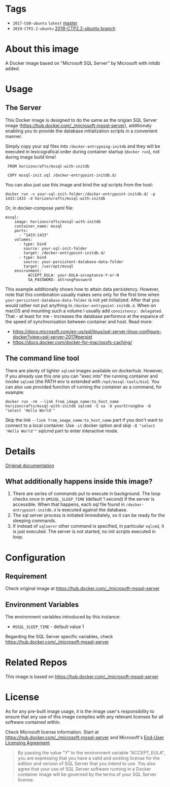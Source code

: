 # Tags

- `2017-CU8-ubuntu` `latest` [master](https://github.com/horizoncrafts/docker-mssql-with-initdb)
- `2019-CTP2.2-ubuntu` [2019-CTP2.2-ubuntu branch](https://github.com/horizoncrafts/docker-mssql-with-initdb/tree/2019-CTP2.2-ubuntu)

# About this image
A Docker image based on "Microsoft SQL Server" by Microsoft with initdb added.

# Usage

## The Server

This Docker image is designed to do the same as the origian SQL Server image (https://hub.docker.com/_/microsoft-mssql-server), additionaly enabling you to provide the database initialization scripts in a convenient manner.

Simply copy your sql files into `/docker-entrypoing-initdb` and they will be executed in lexicografical order during container startup (`docker run`), not during image build time!

```
 FROM horizoncrafts/mssql-with-initdb

 COPY mssql-init.sql /docker-entrypoint-initdb.d/
```

You can also just use this image and bind the sql scripts from the host:

```
docker run -v your-sql-init-folder:/docker-entrypoint-initdb.d/ -p 1433:1433 -d horizoncrafts/mssql-with-initdb
```

Or, in docker-compose yaml file:

```
mssql:
    image: horizoncrafts/mssql-with-initdb
    container_name: mssql
    ports:
      - "1433:1433"
    volumes:
      - type: bind
        source: your-sql-init-folder
        target: /docker-entrypoint-initdb.d/
      - type: bind
        source: your-persistent-database-data-folder
        target: /var/opt/mssql
    environment:
          ACCEPT_EULA: your-EULA-acceptance-Y-or-N
          SA_PASSWORD: aStrongPassword
```
This example additionally shows how to attain data persistency. However, note that this combination usually makes sens only for the first time when `your-persistent-database-data-folder` is not yet initialized. After that you would rather not put anything in `/docker-entrypoint-initdb.d`. 
When on macOS and mounting such a volume I usually add `consistency: delegated`. That - at least for me - increases the database performce at the expance of the speed of synchronisation between container and host. Read more: 
- https://docs.microsoft.com/en-us/sql/linux/sql-server-linux-configure-docker?view=sql-server-2017#persist
- https://docs.docker.com/docker-for-mac/osxfs-caching/ 

## The command line tool

There are plenty of lighter `sqlcmd` images available on dockerhub. However, if you already use this one you can "exec into" the running container and invoke `sqlcmd` (the PATH env is extended with `/opt/mssql-tools/bin`). You can also use provided function of running the container as a command, for example:
```
docker run -rm --link from_image_name:to_host_name horizoncrafts/mssql-with-initdb sqlcmd -S sa -U yourStrongOne -Q "select 'Hello World'"
```

Skip the link `--link from_image_name:to_host_name` part if you don't want to connect to a local container. Use `-it` docker option and skip `-Q "select 'Hello World'"` sqlcmd part to enter interactive mode.

# Details

[Original documentation](https://docs.microsoft.com/en-us/sql/linux/quickstart-install-connect-docker?view=sql-server-2017&pivots=cs1-bash)


## What additionally happens inside this image?

1. There are series of commands put to execute in background. The loop checks once in `$MSSQL_SLEEP_TIME` (default 1 second) if the server is accessible. When that happens, each sql file found in `/docker-entrypoint-initdb.d` is executed against the database.
1. The sql server process is initiated immediately, so it can be ready for the sleeping commands.
1. If instead of `sqlservr` other command is specified, in particular `sqlcmd`, it is just executed. The server is not started, no init scripts executed in loop.

# Configuration

## Requirement
Check original image at https://hub.docker.com/_/microsoft-mssql-server

## Environment Variables

The environment variables introduced by this instance:

- `MSSQL_SLEEP_TIME` - default value 1

Regarding the SQL Server specific variables, check https://hub.docker.com/_/microsoft-mssql-server

# Related Repos
This image is based on https://hub.docker.com/_/microsoft-mssql-server

# License
As for any pre-built image usage, it is the image user's responsibility to ensure that any use of this image complies with any relevant licenses for all software contained within.

Check Microsoft license information. Start at https://hub.docker.com/_/microsoft-mssql-server and Microsoft's [End-User Licensing Agreement](https://go.microsoft.com/fwlink/?linkid=857698)
> By passing the value "Y" to the environment variable "ACCEPT_EULA", you are expressing that you have a valid and existing license for the edition and version of SQL Server that you intend to use. You also agree that your use of SQL Server software running in a Docker container image will be governed by the terms of your SQL Server license.